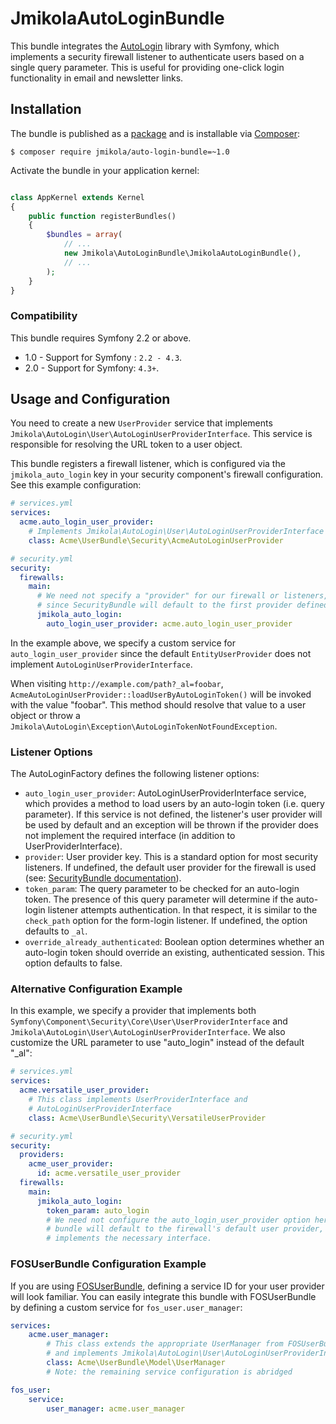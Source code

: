 # JmikolaAutoLoginBundle

This bundle integrates the [AutoLogin][] library with Symfony, which implements
a security firewall listener to authenticate users based on a single query
parameter. This is useful for providing one-click login functionality in email
and newsletter links.

  [AutoLogin]: https://github.com/jmikola/AutoLogin

## Installation

The bundle is published as a [package][] and is installable via [Composer][]:

```
$ composer require jmikola/auto-login-bundle=~1.0
```

Activate the bundle in your application kernel:

```php

class AppKernel extends Kernel
{
    public function registerBundles()
    {
        $bundles = array(
            // ...
            new Jmikola\AutoLoginBundle\JmikolaAutoLoginBundle(),
            // ...
        );
    }
}
```

  [package]: https://packagist.org/packages/jmikola/auto-login-bundle
  [Composer]: http://getcomposer.org/

### Compatibility

This bundle requires Symfony 2.2 or above.

* 1.0 - Support for Symfony : `2.2 - 4.3`.
* 2.0 - Support for Symfony: `4.3+`.

## Usage and Configuration

You need to create a new `UserProvider` service that implements
`Jmikola\AutoLogin\User\AutoLoginUserProviderInterface`. This service is
responsible for resolving the URL token to a user object.

This bundle registers a firewall listener, which is configured via the
`jmikola_auto_login` key in your security component's firewall configuration.
See this example configuration:

```yml
# services.yml
services:
  acme.auto_login_user_provider:
    # Implements Jmikola\AutoLogin\User\AutoLoginUserProviderInterface
    class: Acme\UserBundle\Security\AcmeAutoLoginUserProvider
```

```yml
# security.yml
security:
  firewalls:
    main:
      # We need not specify a "provider" for our firewall or listeners,
      # since SecurityBundle will default to the first provider defined.
      jmikola_auto_login:
        auto_login_user_provider: acme.auto_login_user_provider
```

In the example above, we specify a custom service for `auto_login_user_provider`
since the default `EntityUserProvider` does not implement
`AutoLoginUserProviderInterface`.

When visiting `http://example.com/path?_al=foobar`,
`AcmeAutoLoginUserProvider::loadUserByAutoLoginToken()` will be invoked with the
value "foobar". This method should resolve that value to a user object or throw
a `Jmikola\AutoLogin\Exception\AutoLoginTokenNotFoundException`.

### Listener Options

The AutoLoginFactory defines the following listener options:

 * `auto_login_user_provider`: AutoLoginUserProviderInterface service, which
    provides a method to load users by an auto-login token (i.e. query
    parameter). If this service is not defined, the listener's user provider
    will be used by default and an exception will be thrown if the provider does
    not implement the required interface (in addition to UserProviderInterface).
 * `provider`: User provider key. This is a standard option for most security
    listeners. If undefined, the default user provider for the firewall
    is used (see: [SecurityBundle documentation][]).
 * `token_param`: The query parameter to be checked for an auto-login token.
    The presence of this query parameter will determine if the auto-login
    listener attempts authentication. In that respect, it is similar to the
    `check_path` option for the form-login listener. If undefined, the option
    defaults to `_al`.
 * `override_already_authenticated`: Boolean option determines whether an
    auto-login token should override an existing, authenticated session. This
    option defaults to false.

  [SecurityBundle documentation]: http://symfony.com/doc/current/book/security.html#using-multiple-user-providers

### Alternative Configuration Example

In this example, we specify a provider that implements both
`Symfony\Component\Security\Core\User\UserProviderInterface` and
`Jmikola\AutoLogin\User\AutoLoginUserProviderInterface`. We also customize the
URL parameter to use "auto_login" instead of the default "_al":

```yml
# services.yml
services:
  acme.versatile_user_provider:
    # This class implements UserProviderInterface and
    # AutoLoginUserProviderInterface
    class: Acme\UserBundle\Security\VersatileUserProvider
```

```yml
# security.yml
security:
  providers:
    acme_user_provider:
      id: acme.versatile_user_provider
  firewalls:
    main:
      jmikola_auto_login:
        token_param: auto_login
        # We need not configure the auto_login_user_provider option here, as the
        # bundle will default to the firewall's default user provider, which
        # implements the necessary interface.
```

### FOSUserBundle Configuration Example

If you are using [FOSUserBundle][], defining a service ID for your user provider
will look familiar. You can easily integrate this bundle with FOSUserBundle by
defining a custom service for `fos_user.user_manager`:

```yml
services:
    acme.user_manager:
        # This class extends the appropriate UserManager from FOSUserBundle
        # and implements Jmikola\AutoLogin\User\AutoLoginUserProviderInterface
        class: Acme\UserBundle\Model\UserManager
        # Note: the remaining service configuration is abridged

fos_user:
    service:
        user_manager: acme.user_manager
```

  [FOSUserBundle]: https://github.com/FriendsOfSymfony/FOSUserBundle

